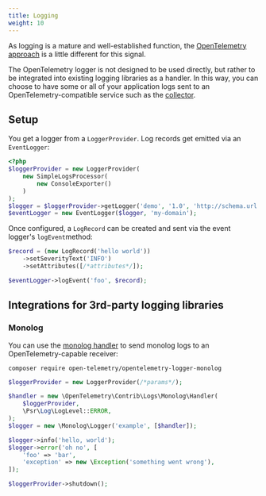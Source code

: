 ```yaml
---
title: Logging
weight: 10
---
```


As logging is a mature and well-established function, the
[OpenTelemetry approach](/docs/concepts/signals/logs/) is a little different for
this signal.

The OpenTelemetry logger is not designed to be used directly, but rather to be
integrated into existing logging libraries as a handler. In this way, you can
choose to have some or all of your application logs sent to an
OpenTelemetry-compatible service such as the [collector](/docs/collector/).

## Setup

You get a logger from a `LoggerProvider`. Log records get emitted via an
`EventLogger`:

```php
<?php
$loggerProvider = new LoggerProvider(
    new SimpleLogsProcessor(
        new ConsoleExporter()
    )
);
$logger = $loggerProvider->getLogger('demo', '1.0', 'http://schema.url', [/*attributes*/]);
$eventLogger = new EventLogger($logger, 'my-domain');
```

Once configured, a `LogRecord` can be created and sent via the event logger's
`logEvent`method:

```php
$record = (new LogRecord('hello world'))
    ->setSeverityText('INFO')
    ->setAttributes([/*attributes*/]);

$eventLogger->logEvent('foo', $record);
```

## Integrations for 3rd-party logging libraries

### Monolog

You can use the 
[monolog handler](https://packagist.org/packages/open-telemetry/opentelemetry-logger-monolog)
to send monolog logs to an OpenTelemetry-capable receiver:

```shell
composer require open-telemetry/opentelemetry-logger-monolog
```

```php
$loggerProvider = new LoggerProvider(/*params*/);

$handler = new \OpenTelemetry\Contrib\Logs\Monolog\Handler(
    $loggerProvider,
    \Psr\Log\LogLevel::ERROR,
);
$logger = new \Monolog\Logger('example', [$handler]);

$logger->info('hello, world');
$logger->error('oh no', [
    'foo' => 'bar',
    'exception' => new \Exception('something went wrong'),
]);

$loggerProvider->shutdown();
```
